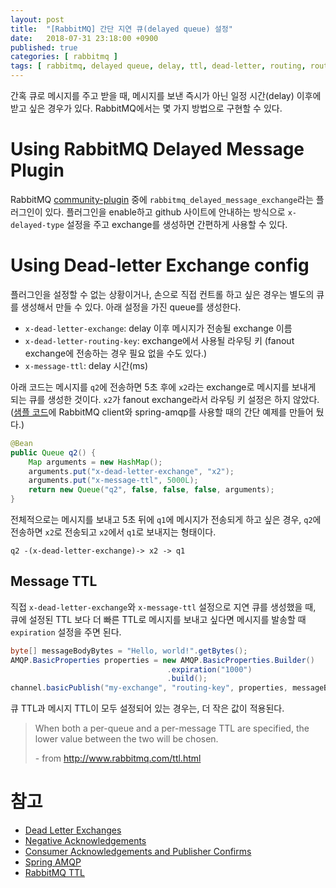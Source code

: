 ```yaml
---
layout: post
title:  "[RabbitMQ] 간단 지연 큐(delayed queue) 설정"
date:   2018-07-31 23:18:00 +0900
published: true
categories: [ rabbitmq ]
tags: [ rabbitmq, delayed queue, delay, ttl, dead-letter, routing, route, message, expire ]
---
```


간혹 큐로 메시지를 주고 받을 때, 메시지를 보낸 즉시가 아닌 일정 시간(delay) 이후에 받고 싶은 경우가 있다. RabbitMQ에서는 몇 가지 방법으로 구현할 수 있다.


# Using RabbitMQ Delayed Message Plugin

RabbitMQ [community-plugin](http://www.rabbitmq.com/community-plugins.html) 중에 `rabbitmq_delayed_message_exchange`라는 플러그인이 있다. 플러그인을 enable하고 github 사이트에 안내하는 방식으로 `x-delayed-type` 설정을 주고 exchange를 생성하면 간편하게 사용할 수 있다.


# Using Dead-letter Exchange config

플러그인을 설정할 수 없는 상황이거나, 손으로 직접 컨트롤 하고 싶은 경우는 별도의 큐를 생성해서 만들 수 있다. 아래 설정을 가진 queue를 생성한다.

- `x-dead-letter-exchange`: delay 이후 메시지가 전송될 exchange 이름
- `x-dead-letter-routing-key`: exchange에서 사용될 라우팅 키 (fanout exchange에 전송하는 경우 필요 없을 수도 있다.)
- `x-message-ttl`: delay 시간(ms)

아래 코드는 메시지를 `q2`에 전송하면 5초 후에 `x2`라는 exchange로 메시지를 보내게 되는 큐를 생성한 것이다. `x2`가 fanout exchange라서 라우팅 키 설정은 하지 않았다. ([샘플 코드](https://github.com/entireboy/blog-sample/tree/master/rabbitmq/src/main/java/kr/leocat/test/sample/rabbitmq/deadletter)에 RabbitMQ client와 spring-amqp를 사용할 때의 간단 예제를 만들어 뒀다.)

```java
@Bean
public Queue q2() {
    Map arguments = new HashMap();
    arguments.put("x-dead-letter-exchange", "x2");
    arguments.put("x-message-ttl", 5000L);
    return new Queue("q2", false, false, false, arguments);
}
```

전체적으로는 메시지를 보내고 5초 뒤에 `q1`에 메시지가 전송되게 하고 싶은 경우, `q2`에 전송하면 `x2`로 전송되고 `x2`에서 `q1`로 보내지는 형태이다.

```
q2 -(x-dead-letter-exchange)-> x2 -> q1
```


## Message TTL

직접 `x-dead-letter-exchange`와 `x-message-ttl` 설정으로 지연 큐를 생성했을 때, 큐에 설정된 TTL 보다 더 빠른 TTL로 메시지를 보내고 싶다면 메시지를 발송할 때 `expiration` 설정을 주면 된다.

```java
byte[] messageBodyBytes = "Hello, world!".getBytes();
AMQP.BasicProperties properties = new AMQP.BasicProperties.Builder()
                                   .expiration("1000")
                                   .build();
channel.basicPublish("my-exchange", "routing-key", properties, messageBodyBytes);
```

큐 TTL과 메시지 TTL이 모두 설정되어 있는 경우는, 더 작은 값이 적용된다.

> When both a per-queue and a per-message TTL are specified, the lower value between the two will be chosen.
>
> \- from http://www.rabbitmq.com/ttl.html


# 참고

- [Dead Letter Exchanges](https://www.rabbitmq.com/dlx.html)
- [Negative Acknowledgements](https://www.rabbitmq.com/nack.html)
- [Consumer Acknowledgements and Publisher Confirms](https://www.rabbitmq.com/confirms.html)
- [Spring AMQP](https://docs.spring.io/spring-amqp/reference/htmlsingle)
- [RabbitMQ TTL](http://www.rabbitmq.com/ttl.html)
